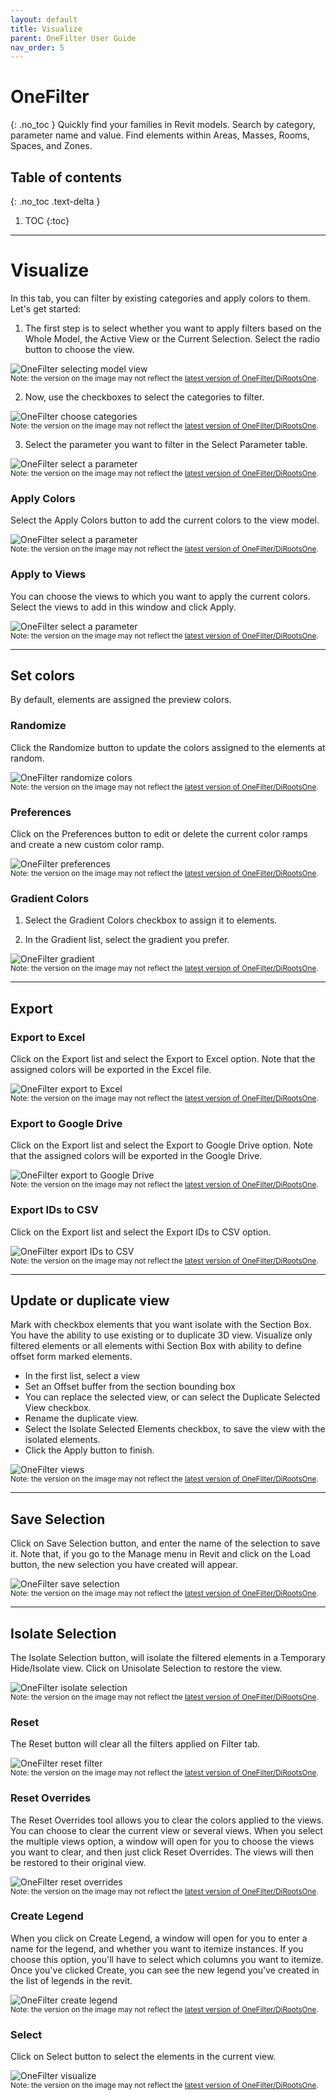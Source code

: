 ```yaml
---
layout: default
title: Visualize
parent: OneFilter User Guide
nav_order: 5
---
```


# OneFilter
{: .no_toc }
Quickly find your families in Revit models. Search by category, parameter name and value. Find elements within Areas, Masses, Rooms, Spaces, and Zones.
## Table of contents
{: .no_toc .text-delta }

1. TOC
{:toc}

---

# Visualize

In this tab, you can filter by existing categories and apply colors to them. Let's get started:

1. The first step is to select whether you want to apply filters based on the Whole Model, the Active View or the Current Selection. Select the radio button to choose the view.

![OneFilter selecting model view](../../../assets\images\OneFilter\OF-Vs-WholeModel.gif)  
<sub>Note: the version on the image may not reflect the [latest version of OneFilter/DiRootsOne](https://diroots.com/revit-plugins/dirootsone/).</sub>

2. Now, use the checkboxes to select the categories to filter.

![OneFilter choose categories](../../../assets\images\OneFilter\OF-Vs-SelectCategories.gif)  
<sub>Note: the version on the image may not reflect the [latest version of OneFilter/DiRootsOne](https://diroots.com/revit-plugins/dirootsone/).</sub>

3. Select the parameter you want to filter in the Select Parameter table.

![OneFilter select a parameter](../../../assets\images\OneFilter\OF-Vs-SelectParameter.gif)  
<sub>Note: the version on the image may not reflect the [latest version of OneFilter/DiRootsOne](https://diroots.com/revit-plugins/dirootsone/).</sub>

### Apply Colors

Select the Apply Colors button to add the current colors to the view model.

![OneFilter select a parameter](../../../assets\images\OneFilter\OF-Vs-ApplyColor.gif)  
<sub>Note: the version on the image may not reflect the [latest version of OneFilter/DiRootsOne](https://diroots.com/revit-plugins/dirootsone/).</sub>

### Apply to Views

You can choose the views to which you want to apply the current colors. Select the views to add in this window and click Apply.

![OneFilter select a parameter](../../../assets\images\OneFilter\OF-Vs-ApplytoView.gif)  
<sub>Note: the version on the image may not reflect the [latest version of OneFilter/DiRootsOne](https://diroots.com/revit-plugins/dirootsone/).</sub>

---

## Set colors

By default, elements are assigned the preview colors.

### Randomize

Click the Randomize button to update the colors assigned to the elements at random.

![OneFilter randomize colors](../../../assets\images\OneFilter\OF-Vs-Randomize.gif)  
<sub>Note: the version on the image may not reflect the [latest version of OneFilter/DiRootsOne](https://diroots.com/revit-plugins/dirootsone/).</sub>

### Preferences

Click on the Preferences button to edit or delete the current color ramps and create a new custom color ramp.

![OneFilter preferences](../../../assets\images\OneFilter\OF-Vs-Preferences.gif)  
<sub>Note: the version on the image may not reflect the [latest version of OneFilter/DiRootsOne](https://diroots.com/revit-plugins/dirootsone/).</sub>

### Gradient Colors

1. Select the Gradient Colors checkbox to assign it to elements.

2. In the Gradient list, select the gradient you prefer.

![OneFilter gradient](../../../assets\images\OneFilter\OF-Vs-GradientColor.gif)  
<sub>Note: the version on the image may not reflect the [latest version of OneFilter/DiRootsOne](https://diroots.com/revit-plugins/dirootsone/).</sub>

---

## Export

### Export to Excel

Click on the Export list and select the Export to Excel option. Note that the assigned colors will be exported in the Excel file.

![OneFilter export to Excel](../../../assets\images\OneFilter\OF-Vs-ExportExcel.gif)  
<sub>Note: the version on the image may not reflect the [latest version of OneFilter/DiRootsOne](https://diroots.com/revit-plugins/dirootsone/).</sub>

### Export to Google Drive

Click on the Export list and select the Export to Google Drive option. Note that the assigned colors will be exported in the Google Drive.

![OneFilter export to Google Drive](../../../assets\images\OneFilter\OF-Vs-ExportDrive.gif)  
<sub>Note: the version on the image may not reflect the [latest version of OneFilter/DiRootsOne](https://diroots.com/revit-plugins/dirootsone/).</sub>

### Export IDs to CSV

Click on the Export list and select the Export IDs to CSV option.

![OneFilter export IDs to CSV](../../../assets\images\OneFilter\OF-Vs-ExportID.gif)  
<sub>Note: the version on the image may not reflect the [latest version of OneFilter/DiRootsOne](https://diroots.com/revit-plugins/dirootsone/).</sub>

---

## Update or duplicate view

Mark with checkbox elements that you want isolate with the Section Box. You have the ability to use existing or to duplicate 3D view. Visualize only filtered elements or all elements withi Section Box with ability to define offset form marked elements.

- In the first list, select a view
- Set an Offset buffer from the section bounding box
- You can replace the selected view, or can select the Duplicate Selected View checkbox.
- Rename the duplicate view.
- Select the Isolate Selected Elements checkbox, to save the view with the isolated elements.
- Click the Apply button to finish.

![OneFilter views](../../../assets\images\OneFilter\OF-Vs-View.gif)  
<sub>Note: the version on the image may not reflect the [latest version of OneFilter/DiRootsOne](https://diroots.com/revit-plugins/dirootsone/).</sub>

---

## Save Selection

Click on Save Selection button, and enter the name of the selection to save it. Note that, if you go to the Manage menu in Revit and click on the Load button, the new selection you have created will appear.

![OneFilter save selection](../../../assets\images\OneFilter\OF-Vs-SaveSelection.gif)  
<sub>Note: the version on the image may not reflect the [latest version of OneFilter/DiRootsOne](https://diroots.com/revit-plugins/dirootsone/).</sub>

---

## Isolate Selection

The Isolate Selection button, will isolate the filtered elements in a Temporary Hide/Isolate view. Click on Unisolate Selection to restore the view.

![OneFilter isolate selection](../../../assets\images\OneFilter\OF-Vs-IsolateElements.gif)  
<sub>Note: the version on the image may not reflect the [latest version of OneFilter/DiRootsOne](https://diroots.com/revit-plugins/dirootsone/).</sub>

### Reset

The Reset button will clear all the filters applied on Filter tab.

![OneFilter reset filter](../../../assets\images\OneFilter\OF-Vs-Reset.gif)  
<sub>Note: the version on the image may not reflect the [latest version of OneFilter/DiRootsOne](https://diroots.com/revit-plugins/dirootsone/).</sub>

### Reset Overrides

The Reset Overrides tool allows you to clear the colors applied to the views. You can choose to clear the current view or several views.
When you select the multiple views option, a window will open for you to choose the views you want to clear, and then just click Reset Overrides. The views will then be restored to their original view.

![OneFilter reset overrides](../../../assets\images\OneFilter\OF-Vs-ResetOverrides.gif)  
<sub>Note: the version on the image may not reflect the [latest version of OneFilter/DiRootsOne](https://diroots.com/revit-plugins/dirootsone/).</sub>

### Create Legend

When you click on Create Legend, a window will open for you to enter a name for the legend, and whether you want to itemize instances. If you choose this option, you'll have to select which columns you want to itemize.
Once you've clicked Create, you can see the new legend you've created in the list of legends in the revit.

![OneFilter create legend](../../../assets\images\OneFilter\OF-Vs-Legend.gif)  
<sub>Note: the version on the image may not reflect the [latest version of OneFilter/DiRootsOne](https://diroots.com/revit-plugins/dirootsone/).</sub>

### Select

Click on Select button to select the elements in the current view.

![OneFilter visualize](../../../assets\images\OneFilter\OF-Vs-Select.gif)  
<sub>Note: the version on the image may not reflect the [latest version of OneFilter/DiRootsOne](https://diroots.com/revit-plugins/dirootsone/).</sub>